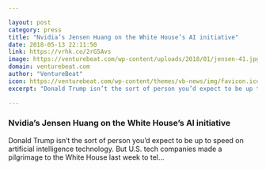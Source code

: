 ```yaml
---

layout: post
category: press
title: "Nvidia’s Jensen Huang on the White House’s AI initiative"
date: 2018-05-13 22:11:50
link: https://vrhk.co/2rG5Avs
image: https://venturebeat.com/wp-content/uploads/2018/01/jensen-41.jpg?fit=1085%2C603&strip=all
domain: venturebeat.com
author: "VentureBeat"
icon: https://venturebeat.com/wp-content/themes/vb-news/img/favicon.ico
excerpt: "Donald Trump isn’t the sort of person you’d expect to be up to speed on artificial intelligence technology. But U.S. tech companies made a pilgrimage to the White House last week to tel…"

---
```


### Nvidia’s Jensen Huang on the White House’s AI initiative

Donald Trump isn’t the sort of person you’d expect to be up to speed on artificial intelligence technology. But U.S. tech companies made a pilgrimage to the White House last week to tel…